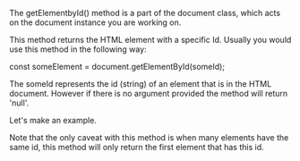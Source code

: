 The getElementbyId() method is a part of the document class, which acts on the document instance
you are working on.

This method returns the HTML element with a specific Id. Usually you would use this method in the 
following way:

const someElement = document.getElementById(someId);

The someId represents the id (string) of an element that is in the HTML document. However if there
is no argument provided the method will return 'null'.

Let's make an example.

Note that the only caveat with this method is when many elements have the same id, this method will
only return the first element that has this id. 